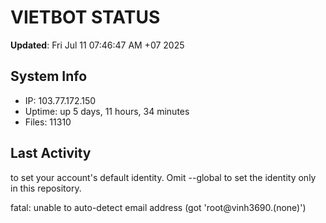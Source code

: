 # VIETBOT STATUS
**Updated**: Fri Jul 11 07:46:47 AM +07 2025

## System Info
- IP: 103.77.172.150
- Uptime: up 5 days, 11 hours, 34 minutes
- Files: 11310

## Last Activity

to set your account's default identity.
Omit --global to set the identity only in this repository.

fatal: unable to auto-detect email address (got 'root@vinh3690.(none)')

